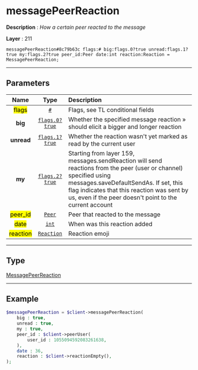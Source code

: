 # messagePeerReaction

**Description** : *How a certain peer reacted to the message*

**Layer** : 211

```tl
messagePeerReaction#8c79b63c flags:# big:flags.0?true unread:flags.1?true my:flags.2?true peer_id:Peer date:int reaction:Reaction = MessagePeerReaction;
```

---

## Parameters

| Name | Type | Description |
| :---: | :---: | :--- |
| <mark>flags</mark> | [`#`](type/#) | Flags, see TL conditional fields |
| **big** | [`flags.0?true`](type/true) | Whether the specified message reaction » should elicit a bigger and longer reaction |
| **unread** | [`flags.1?true`](type/true) | Whether the reaction wasn't yet marked as read by the current user |
| **my** | [`flags.2?true`](type/true) | Starting from layer 159, messages.sendReaction will send reactions from the peer (user or channel) specified using messages.saveDefaultSendAs. If set, this flag indicates that this reaction was sent by us, even if the peer doesn't point to the current account |
| <mark>peer_id</mark> | [`Peer`](type/Peer) | Peer that reacted to the message |
| <mark>date</mark> | [`int`](type/int) | When was this reaction added |
| <mark>reaction</mark> | [`Reaction`](type/Reaction) | Reaction emoji |

---

## Type

[MessagePeerReaction](type/MessagePeerReaction)

---

## Example

```php
$messagePeerReaction = $client->messagePeerReaction(
	big : true,
	unread : true,
	my : true,
	peer_id : $client->peerUser(
		user_id : 1055094592083261638,
	),
	date : 36,
	reaction : $client->reactionEmpty(),
);
```
